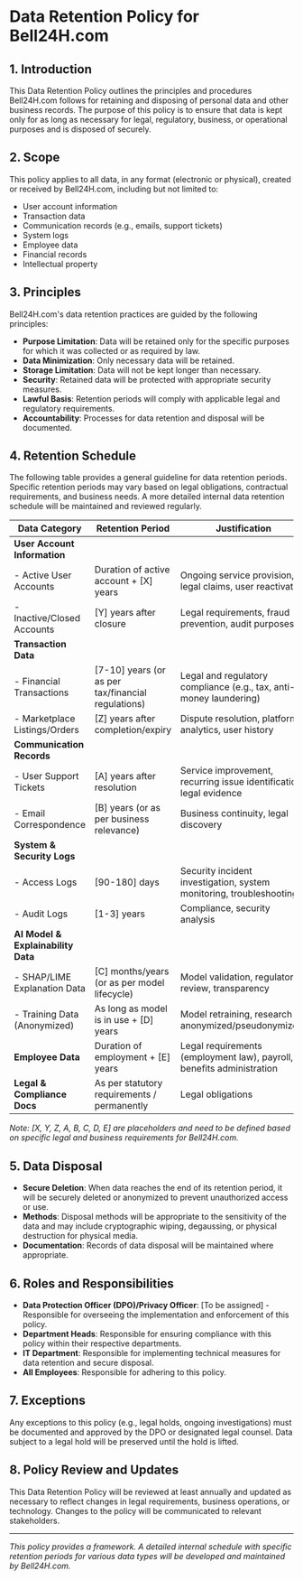 # Data Retention Policy for Bell24H.com

## 1. Introduction

This Data Retention Policy outlines the principles and procedures Bell24H.com follows for retaining and disposing of personal data and other business records. The purpose of this policy is to ensure that data is kept only for as long as necessary for legal, regulatory, business, or operational purposes and is disposed of securely.

## 2. Scope

This policy applies to all data, in any format (electronic or physical), created or received by Bell24H.com, including but not limited to:

*   User account information
*   Transaction data
*   Communication records (e.g., emails, support tickets)
*   System logs
*   Employee data
*   Financial records
*   Intellectual property

## 3. Principles

Bell24H.com's data retention practices are guided by the following principles:

*   **Purpose Limitation**: Data will be retained only for the specific purposes for which it was collected or as required by law.
*   **Data Minimization**: Only necessary data will be retained.
*   **Storage Limitation**: Data will not be kept longer than necessary.
*   **Security**: Retained data will be protected with appropriate security measures.
*   **Lawful Basis**: Retention periods will comply with applicable legal and regulatory requirements.
*   **Accountability**: Processes for data retention and disposal will be documented.

## 4. Retention Schedule

The following table provides a general guideline for data retention periods. Specific retention periods may vary based on legal obligations, contractual requirements, and business needs. A more detailed internal data retention schedule will be maintained and reviewed regularly.

| Data Category                 | Retention Period                                     | Justification                                                                 |
| ----------------------------- | ---------------------------------------------------- | ----------------------------------------------------------------------------- |
| **User Account Information**  |                                                      |                                                                               |
| - Active User Accounts        | Duration of active account + [X] years               | Ongoing service provision, legal claims, user reactivation                   |
| - Inactive/Closed Accounts    | [Y] years after closure                              | Legal requirements, fraud prevention, audit purposes                          |
| **Transaction Data**          |                                                      |                                                                               |
| - Financial Transactions      | [7-10] years (or as per tax/financial regulations) | Legal and regulatory compliance (e.g., tax, anti-money laundering)         |
| - Marketplace Listings/Orders | [Z] years after completion/expiry                    | Dispute resolution, platform analytics, user history                          |
| **Communication Records**     |                                                      |                                                                               |
| - User Support Tickets        | [A] years after resolution                           | Service improvement, recurring issue identification, legal evidence         |
| - Email Correspondence        | [B] years (or as per business relevance)             | Business continuity, legal discovery                                          |
| **System & Security Logs**    |                                                      |                                                                               |
| - Access Logs                 | [90-180] days                                        | Security incident investigation, system monitoring, troubleshooting        |
| - Audit Logs                  | [1-3] years                                          | Compliance, security analysis                                                 |
| **AI Model & Explainability Data** |                                                      |                                                                               |
| - SHAP/LIME Explanation Data | [C] months/years (or as per model lifecycle)       | Model validation, regulatory review, transparency                             |
| - Training Data (Anonymized)  | As long as model is in use + [D] years               | Model retraining, research (if anonymized/pseudonymized)                    |
| **Employee Data**             | Duration of employment + [E] years                   | Legal requirements (employment law), payroll, benefits administration        |
| **Legal & Compliance Docs**   | As per statutory requirements / permanently          | Legal obligations                                                             |

*Note: [X, Y, Z, A, B, C, D, E] are placeholders and need to be defined based on specific legal and business requirements for Bell24H.com.*

## 5. Data Disposal

*   **Secure Deletion**: When data reaches the end of its retention period, it will be securely deleted or anonymized to prevent unauthorized access or use.
*   **Methods**: Disposal methods will be appropriate to the sensitivity of the data and may include cryptographic wiping, degaussing, or physical destruction for physical media.
*   **Documentation**: Records of data disposal will be maintained where appropriate.

## 6. Roles and Responsibilities

*   **Data Protection Officer (DPO)/Privacy Officer**: [To be assigned] - Responsible for overseeing the implementation and enforcement of this policy.
*   **Department Heads**: Responsible for ensuring compliance with this policy within their respective departments.
*   **IT Department**: Responsible for implementing technical measures for data retention and secure disposal.
*   **All Employees**: Responsible for adhering to this policy.

## 7. Exceptions

Any exceptions to this policy (e.g., legal holds, ongoing investigations) must be documented and approved by the DPO or designated legal counsel. Data subject to a legal hold will be preserved until the hold is lifted.

## 8. Policy Review and Updates

This Data Retention Policy will be reviewed at least annually and updated as necessary to reflect changes in legal requirements, business operations, or technology. Changes to the policy will be communicated to relevant stakeholders.

---

*This policy provides a framework. A detailed internal schedule with specific retention periods for various data types will be developed and maintained by Bell24H.com.*
